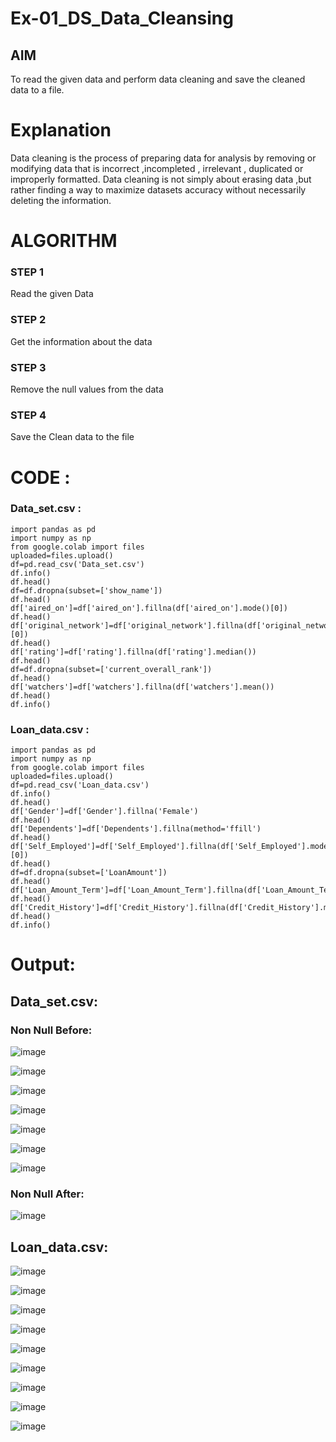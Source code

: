 # Ex-01_DS_Data_Cleansing


## AIM
To read the given data and perform data cleaning and save the cleaned data to a file. 

# Explanation
Data cleaning is the process of preparing data for analysis by removing or modifying data that is incorrect ,incompleted , irrelevant , duplicated or improperly formatted. 
Data cleaning is not simply about erasing data ,but rather finding a way to maximize datasets accuracy without necessarily deleting the information. 

# ALGORITHM
### STEP 1
Read the given Data
### STEP 2
Get the information about the data
### STEP 3
Remove the null values from the data
### STEP 4
Save the Clean data to the file

# CODE :
### Data_set.csv :
```
import pandas as pd
import numpy as np
from google.colab import files
uploaded=files.upload()
df=pd.read_csv('Data_set.csv')
df.info()
df.head()
df=df.dropna(subset=['show_name'])
df.head()
df['aired_on']=df['aired_on'].fillna(df['aired_on'].mode()[0])
df.head()
df['original_network']=df['original_network'].fillna(df['original_network'].mode()[0])
df.head()
df['rating']=df['rating'].fillna(df['rating'].median())
df.head()
df=df.dropna(subset=['current_overall_rank'])
df.head()
df['watchers']=df['watchers'].fillna(df['watchers'].mean())
df.head()
df.info()
```
### Loan_data.csv :
```
import pandas as pd
import numpy as np
from google.colab import files
uploaded=files.upload()
df=pd.read_csv('Loan_data.csv')
df.info()
df.head()
df['Gender']=df['Gender'].fillna('Female')
df.head()
df['Dependents']=df['Dependents'].fillna(method='ffill')
df.head()
df['Self_Employed']=df['Self_Employed'].fillna(df['Self_Employed'].mode()[0])
df.head()
df=df.dropna(subset=['LoanAmount'])
df.head()
df['Loan_Amount_Term']=df['Loan_Amount_Term'].fillna(df['Loan_Amount_Term'].median())
df.head()
df['Credit_History']=df['Credit_History'].fillna(df['Credit_History'].min())
df.head()
df.info()
```
# Output:
## Data_set.csv:
### Non Null Before:
![image](https://github.com/roshiniRK/ODD2023-Datascience-Ex01/assets/118956165/d48c921c-92c2-4b75-bde5-856037fa4bb6)

![image](https://github.com/roshiniRK/ODD2023-Datascience-Ex01/assets/118956165/7fd7f1f9-6562-4a79-80eb-ef87e4973d41)

![image](https://github.com/roshiniRK/ODD2023-Datascience-Ex01/assets/118956165/cd299d6f-242d-4dce-a1b3-ddf4370ef812)

![image](https://github.com/roshiniRK/ODD2023-Datascience-Ex01/assets/118956165/a0f64268-2b9d-4b17-9ebf-2949b7e4998d)

![image](https://github.com/roshiniRK/ODD2023-Datascience-Ex01/assets/118956165/b86910e9-ca53-48b6-904d-f8bbdae29c0a)

![image](https://github.com/roshiniRK/ODD2023-Datascience-Ex01/assets/118956165/eb0c1062-24ae-4d0b-9df1-83a96d7c61a1)

![image](https://github.com/roshiniRK/ODD2023-Datascience-Ex01/assets/118956165/ae581952-649f-4cc6-9337-3f9033a13bcc)

### Non Null After:

![image](https://github.com/roshiniRK/ODD2023-Datascience-Ex01/assets/118956165/5cf9fac4-bba3-44e1-bf2c-c93f51af1cfc)

## Loan_data.csv:

![image](https://github.com/roshiniRK/ODD2023-Datascience-Ex01/assets/118956165/a6c4ae97-dbbc-4a71-807f-7daf100479ef)


![image](https://github.com/roshiniRK/ODD2023-Datascience-Ex01/assets/118956165/818e5080-b804-4f33-84eb-123b5fcee17f)

![image](https://github.com/roshiniRK/ODD2023-Datascience-Ex01/assets/118956165/8bd4447a-e745-43f0-bb55-6958c3ebb548)

![image](https://github.com/roshiniRK/ODD2023-Datascience-Ex01/assets/118956165/2588829b-104a-4471-8cb0-5cc12e7fbb32)

![image](https://github.com/roshiniRK/ODD2023-Datascience-Ex01/assets/118956165/e250f544-dc31-4683-90b6-d1f1254afa8c)

![image](https://github.com/roshiniRK/ODD2023-Datascience-Ex01/assets/118956165/43e4cb50-1e28-4731-8a37-ad4d2937a730)

![image](https://github.com/roshiniRK/ODD2023-Datascience-Ex01/assets/118956165/0dd7fc27-9b5c-4ba2-8480-ddc1a755540c)

![image](https://github.com/roshiniRK/ODD2023-Datascience-Ex01/assets/118956165/27350604-ff32-438e-9717-59e18c1887c7)

![image](https://github.com/roshiniRK/ODD2023-Datascience-Ex01/assets/118956165/6310fc05-1be1-47a3-9768-094a0533d0a2)
















